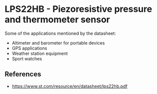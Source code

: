 ﻿# LPS22HB - Piezoresistive pressure and thermometer sensor

Some of the applications mentioned by the datasheet:
- Altimeter and barometer for portable devices
- GPS applications
- Weather station equipment
- Sport watches

## References

- https://www.st.com/resource/en/datasheet/lps22hb.pdf
